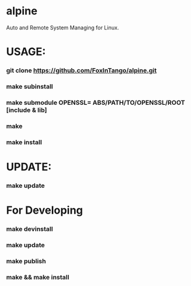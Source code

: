 # alpine
Auto and Remote System Managing for Linux.

# USAGE:
###  git clone https://github.com/FoxInTango/alpine.git
###  make subinstall
###  make submodule OPENSSL= ABS/PATH/TO/OPENSSL/ROOT [include & lib]
###  make 
###  make install

# UPDATE:
###  make update

# For Developing
###  make devinstall 
###  make update
###  make publish


###  make && make install
